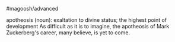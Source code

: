 #magoosh/advanced

apotheosis (noun): exaltation to divine status; the highest point of development 
As difficult as it is to imagine, the apotheosis of Mark Zuckerberg's career, many believe, is yet to come. 
